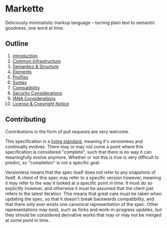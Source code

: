 Markette
========

Deliciously minimalistic markup language – turning plain text to semantic goodness, one word at time.

Outline
-------

1. [Introduction](spec/introduction.md)
2. [Common Infrastructure](spec/infrastructure.md)
3. [Semantics & Structure](spec/semantics.md)
4. [Elements](spec/elements.md)
5. [Profiles](spec/profiles.md)
6. [Syntax](spec/syntax.md)
7. [Compatibility](spec/compatibility.md)
8. [Security Considerations](spec/security.md)
9. [IANA Considerations](spec/iana.md)
10. [License & Copyright Notice](LICENSE)

Contributing
------------

Contributions in the form of pull requests are very welcome.

This specification is a [living standard], meaning it's versionless and continually evolves. There may or may not come a point where this specification is considered "complete", such that there is no way it can meaningfully evolve anymore. Whether or not this is true is very difficult to predict, so "completion" is not a specific goal.

[living standard]: http://wiki.whatwg.org/wiki/FAQ#What_does_.22Living_Standard.22_mean.3F

Versionless means that the spec itself does not refer to any snapshots of itself. A client of this spec may refer to a specific version however, meaning it may refer to the way it looked at a specific point in time. It must do so explicitly however, and otherwise it must be assumed that the client just refers to the latest iteration. This means that great care must be taken when updating the spec, so that it doesn't break backwards compatibility, and that there only ever exists one canonical representation of the spec. Other representations may exist, such as forks and work-in-progress updates, but they should be considered derivative works that may or may not be merged at some point in time.
